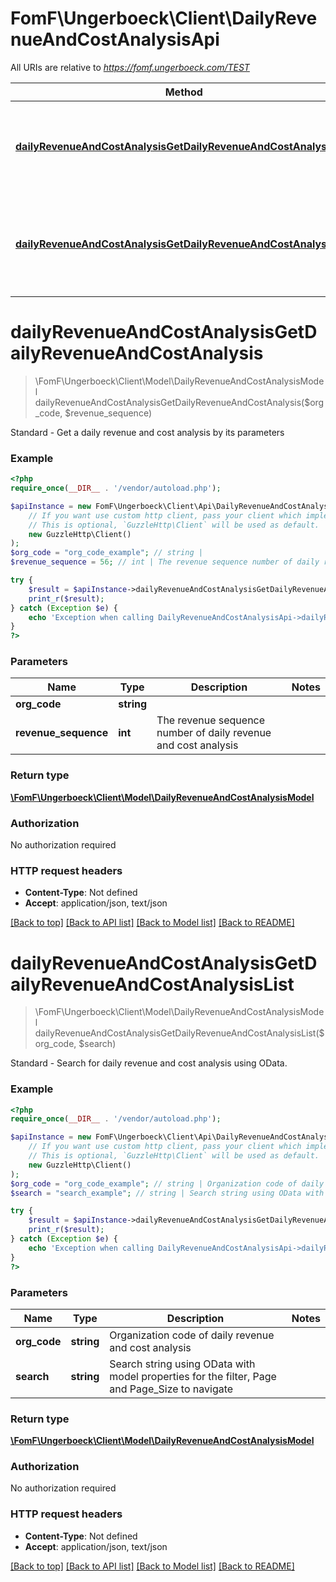 # FomF\Ungerboeck\Client\DailyRevenueAndCostAnalysisApi

All URIs are relative to *https://fomf.ungerboeck.com/TEST*

Method | HTTP request | Description
------------- | ------------- | -------------
[**dailyRevenueAndCostAnalysisGetDailyRevenueAndCostAnalysis**](DailyRevenueAndCostAnalysisApi.md#dailyRevenueAndCostAnalysisGetDailyRevenueAndCostAnalysis) | **GET** /api/v1/DailyRevenueAndCostAnalysis/{OrgCode}/{RevenueSequence} | Standard - Get a daily revenue and cost analysis by its parameters
[**dailyRevenueAndCostAnalysisGetDailyRevenueAndCostAnalysisList**](DailyRevenueAndCostAnalysisApi.md#dailyRevenueAndCostAnalysisGetDailyRevenueAndCostAnalysisList) | **GET** /api/v1/DailyRevenueAndCostAnalysis/{OrgCode} | Standard - Search for daily revenue and cost analysis using OData.


# **dailyRevenueAndCostAnalysisGetDailyRevenueAndCostAnalysis**
> \FomF\Ungerboeck\Client\Model\DailyRevenueAndCostAnalysisModel dailyRevenueAndCostAnalysisGetDailyRevenueAndCostAnalysis($org_code, $revenue_sequence)

Standard - Get a daily revenue and cost analysis by its parameters

### Example
```php
<?php
require_once(__DIR__ . '/vendor/autoload.php');

$apiInstance = new FomF\Ungerboeck\Client\Api\DailyRevenueAndCostAnalysisApi(
    // If you want use custom http client, pass your client which implements `GuzzleHttp\ClientInterface`.
    // This is optional, `GuzzleHttp\Client` will be used as default.
    new GuzzleHttp\Client()
);
$org_code = "org_code_example"; // string | 
$revenue_sequence = 56; // int | The revenue sequence number of daily revenue and cost analysis

try {
    $result = $apiInstance->dailyRevenueAndCostAnalysisGetDailyRevenueAndCostAnalysis($org_code, $revenue_sequence);
    print_r($result);
} catch (Exception $e) {
    echo 'Exception when calling DailyRevenueAndCostAnalysisApi->dailyRevenueAndCostAnalysisGetDailyRevenueAndCostAnalysis: ', $e->getMessage(), PHP_EOL;
}
?>
```

### Parameters

Name | Type | Description  | Notes
------------- | ------------- | ------------- | -------------
 **org_code** | **string**|  |
 **revenue_sequence** | **int**| The revenue sequence number of daily revenue and cost analysis |

### Return type

[**\FomF\Ungerboeck\Client\Model\DailyRevenueAndCostAnalysisModel**](../Model/DailyRevenueAndCostAnalysisModel.md)

### Authorization

No authorization required

### HTTP request headers

 - **Content-Type**: Not defined
 - **Accept**: application/json, text/json

[[Back to top]](#) [[Back to API list]](../../README.md#documentation-for-api-endpoints) [[Back to Model list]](../../README.md#documentation-for-models) [[Back to README]](../../README.md)

# **dailyRevenueAndCostAnalysisGetDailyRevenueAndCostAnalysisList**
> \FomF\Ungerboeck\Client\Model\DailyRevenueAndCostAnalysisModel dailyRevenueAndCostAnalysisGetDailyRevenueAndCostAnalysisList($org_code, $search)

Standard - Search for daily revenue and cost analysis using OData.

### Example
```php
<?php
require_once(__DIR__ . '/vendor/autoload.php');

$apiInstance = new FomF\Ungerboeck\Client\Api\DailyRevenueAndCostAnalysisApi(
    // If you want use custom http client, pass your client which implements `GuzzleHttp\ClientInterface`.
    // This is optional, `GuzzleHttp\Client` will be used as default.
    new GuzzleHttp\Client()
);
$org_code = "org_code_example"; // string | Organization code of daily revenue and cost analysis
$search = "search_example"; // string | Search string using OData with model properties for the filter, Page and Page_Size to navigate

try {
    $result = $apiInstance->dailyRevenueAndCostAnalysisGetDailyRevenueAndCostAnalysisList($org_code, $search);
    print_r($result);
} catch (Exception $e) {
    echo 'Exception when calling DailyRevenueAndCostAnalysisApi->dailyRevenueAndCostAnalysisGetDailyRevenueAndCostAnalysisList: ', $e->getMessage(), PHP_EOL;
}
?>
```

### Parameters

Name | Type | Description  | Notes
------------- | ------------- | ------------- | -------------
 **org_code** | **string**| Organization code of daily revenue and cost analysis |
 **search** | **string**| Search string using OData with model properties for the filter, Page and Page_Size to navigate |

### Return type

[**\FomF\Ungerboeck\Client\Model\DailyRevenueAndCostAnalysisModel**](../Model/DailyRevenueAndCostAnalysisModel.md)

### Authorization

No authorization required

### HTTP request headers

 - **Content-Type**: Not defined
 - **Accept**: application/json, text/json

[[Back to top]](#) [[Back to API list]](../../README.md#documentation-for-api-endpoints) [[Back to Model list]](../../README.md#documentation-for-models) [[Back to README]](../../README.md)

